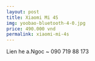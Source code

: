 ```yaml
---
layout: post
title: Xiaomi Mi 4S
img: yoobao-bluetooth-4-0.jpg
price: 490.000 vnd
permalink: xiaomi-mi-4s
---
```

Lien he a.Ngoc ~ 090 719 88 173
